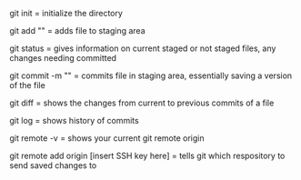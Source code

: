 git init = initialize the directory

git add "" = adds file to staging area

git status = gives information on current staged or not staged files, any changes needing committed

git commit -m "" = commits file in staging area, essentially saving a version of the file

git diff = shows the changes from current to previous commits of a file

git log = shows history of commits

git remote -v = shows your current git remote origin

git remote add origin [insert SSH key here] = tells git which respository to send saved changes to